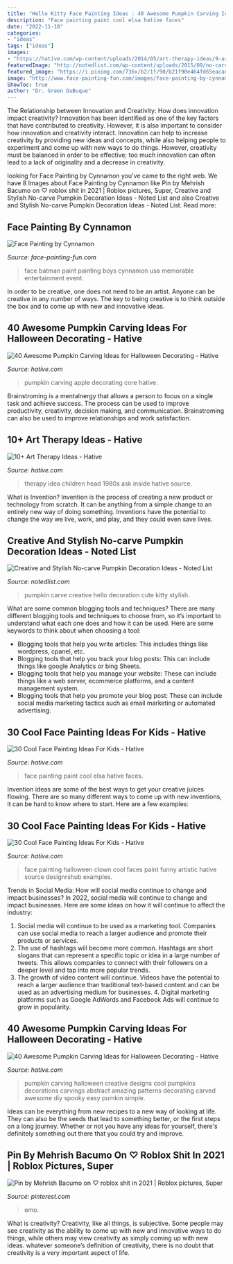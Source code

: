 ```yaml
---
title: "Hello Kitty Face Painting Ideas : 40 Awesome Pumpkin Carving Ideas For Halloween Decorating"
description: "Face painting paint cool elsa hative faces"
date: "2022-11-18"
categories:
- "ideas"
tags: ["ideas"]
images:
- "https://hative.com/wp-content/uploads/2014/05/art-therapy-ideas/9-art-therapy-ideas.jpg"
featuredImage: "http://notedlist.com/wp-content/uploads/2015/09/no-carve-pumpkin-decoration-ideas/5-creative-no-carve-pumpkin-decoration-ideas.jpg"
featured_image: "https://i.pinimg.com/736x/b2/1f/90/b21f90e464fd65eacadcaf37f0ad2f2a.jpg"
image: "http://www.face-painting-fun.com/images/face-painting-by-cynnamon-21702674.jpg"
ShowToc: true
author: "Dr. Green DuBuque"
---
```



The Relationship between Innovation and Creativity: How does innovation impact creativity?
Innovation has been identified as one of the key factors that have contributed to creativity. However, it is also important to consider how innovation and creativity interact. Innovation can help to increase creativity by providing new ideas and concepts, while also helping people to experiment and come up with new ways to do things. However, creativity must be balanced in order to be effective; too much innovation can often lead to a lack of originality and a decrease in creativity.

	

		
looking for Face Painting by Cynnamon you've came to the right web. We have 8 Images about Face Painting by Cynnamon like Pin by Mehrish Bacumo on ♡ roblox shit in 2021 | Roblox pictures, Super, Creative and Stylish No-carve Pumpkin Decoration Ideas - Noted List and also Creative and Stylish No-carve Pumpkin Decoration Ideas - Noted List. Read more:
		
    
## Face Painting By Cynnamon

<img loading=lazy src="http://www.face-painting-fun.com/images/face-painting-by-cynnamon-21702674.jpg" onerror="this.onerror=null;this.src='https://tse1.mm.bing.net/th?id=OIP.RxoNLyOktsIrv0bYodiifAHaLI&amp;pid=15.1';" alt="Face Painting by Cynnamon">

_Source: face-painting-fun.com_

>face batman paint painting boys cynnamon usa memorable entertainment event. 

	

In order to be creative, one does not need to be an artist. Anyone can be creative in any number of ways. The key to being creative is to think outside the box and to come up with new and innovative ideas.

    
## 40 Awesome Pumpkin Carving Ideas For Halloween Decorating - Hative

<img loading=lazy src="https://hative.com/wp-content/uploads/2014/10/pumpkin-carving-ideas/37-apple-core.jpg" onerror="this.onerror=null;this.src='https://tse3.mm.bing.net/th?id=OIP.xsi2bWOoFnhwn9wWYW99zwHaLL&amp;pid=15.1';" alt="40 Awesome Pumpkin Carving Ideas for Halloween Decorating - Hative">

_Source: hative.com_

>pumpkin carving apple decorating core hative. 

	

Brainstroming is a mentalnergy that allows a person to focus on a single task and achieve success. The process can be used to improve productivity, creativity, decision making, and communication. Brainstroming can also be used to improve relationships and work satisfaction.

    
## 10+ Art Therapy Ideas - Hative

<img loading=lazy src="https://hative.com/wp-content/uploads/2014/05/art-therapy-ideas/9-art-therapy-ideas.jpg" onerror="this.onerror=null;this.src='https://tse3.mm.bing.net/th?id=OIP.5d_62XXxTo4EzanO0V8x1AHaLO&amp;pid=15.1';" alt="10+ Art Therapy Ideas - Hative">

_Source: hative.com_

>therapy idea children head 1980s ask inside hative source. 

	

What is Invention?
Invention is the process of creating a new product or technology from scratch. It can be anything from a simple change to an entirely new way of doing something. Inventions have the potential to change the way we live, work, and play, and they could even save lives.

    
## Creative And Stylish No-carve Pumpkin Decoration Ideas - Noted List

<img loading=lazy src="http://notedlist.com/wp-content/uploads/2015/09/no-carve-pumpkin-decoration-ideas/5-creative-no-carve-pumpkin-decoration-ideas.jpg" onerror="this.onerror=null;this.src='https://tse4.mm.bing.net/th?id=OIP.td5NpiizGGOSZ05o7IuxjgHaJ4&amp;pid=15.1';" alt="Creative and Stylish No-carve Pumpkin Decoration Ideas - Noted List">

_Source: notedlist.com_

>pumpkin carve creative hello decoration cute kitty stylish. 

	

What are some common blogging tools and techniques?
There are many different blogging tools and techniques to choose from, so it’s important to understand what each one does and how it can be used. Here are some keywords to think about when choosing a tool:
- Blogging tools that help you write articles: This includes things like wordpress, cpanel, etc.
- Blogging tools that help you track your blog posts: This can include things like google Analytics or bing Sheets.
- Blogging tools that help you manage your website: These can include things like a web server, ecommerce platforms, and a content management system. 
- Blogging tools that help you promote your blog post: These can include social media marketing tactics such as email marketing or automated advertising.

    
## 30 Cool Face Painting Ideas For Kids - Hative

<img loading=lazy src="https://hative.com/wp-content/uploads/2014/10/face-painting-ideas-for-kids/10-elsa-face-paint.jpg" onerror="this.onerror=null;this.src='https://tse2.mm.bing.net/th?id=OIP.gbmaJxLd1yOyBye_s-upuwHaJ4&amp;pid=15.1';" alt="30 Cool Face Painting Ideas For Kids - Hative">

_Source: hative.com_

>face painting paint cool elsa hative faces. 

	

Invention ideas are some of the best ways to get your creative juices flowing. There are so many different ways to come up with new inventions, it can be hard to know where to start. Here are a few examples: 

    
## 30 Cool Face Painting Ideas For Kids - Hative

<img loading=lazy src="https://hative.com/wp-content/uploads/2014/10/face-painting-ideas-for-kids/27-girl-clown.jpg" onerror="this.onerror=null;this.src='https://tse4.mm.bing.net/th?id=OIP.acyPG6HjGUhjH3MIOor1LAHaIF&amp;pid=15.1';" alt="30 Cool Face Painting Ideas For Kids - Hative">

_Source: hative.com_

>face painting halloween clown cool faces paint funny artistic hative source designrshub examples. 

	

Trends in Social Media: How will social media continue to change and impact businesses?
In 2022, social media will continue to change and impact businesses. Here are some ideas on how it will continue to affect the industry: 
1. Social media will continue to be used as a marketing tool. Companies can use social media to reach a larger audience and promote their products or services. 
2. The use of hashtags will become more common. Hashtags are short slogans that can represent a specific topic or idea in a large number of tweets. This allows companies to connect with their followers on a deeper level and tap into more popular trends. 
3. The growth of video content will continue. Videos have the potential to reach a larger audience than traditional text-based content and can be used as an advertising medium for businesses. 4. Digital marketing platforms such as Google AdWords and Facebook Ads will continue to grow in popularity.

    
## 40 Awesome Pumpkin Carving Ideas For Halloween Decorating - Hative

<img loading=lazy src="https://hative.com/wp-content/uploads/2014/10/pumpkin-carving-ideas/19-abstract-pumpkin.jpg" onerror="this.onerror=null;this.src='https://tse3.mm.bing.net/th?id=OIP.4Qt5VOSelIm1VvZmVvHcnQHaKX&amp;pid=15.1';" alt="40 Awesome Pumpkin Carving Ideas for Halloween Decorating - Hative">

_Source: hative.com_

>pumpkin carving halloween creative designs cool pumpkins decorations carvings abstract amazing patterns decorating carved awesome diy spooky easy pumkin simple. 

	

Ideas can be everything from new recipes to a new way of looking at life. They can also be the seeds that lead to something better, or the first steps on a long journey. Whether or not you have any ideas for yourself, there's definitely something out there that you could try and improve.

    
## Pin By Mehrish Bacumo On ♡ Roblox Shit In 2021 | Roblox Pictures, Super

<img loading=lazy src="https://i.pinimg.com/736x/b2/1f/90/b21f90e464fd65eacadcaf37f0ad2f2a.jpg" onerror="this.onerror=null;this.src='https://tse4.mm.bing.net/th?id=OIP.rOUA935R8h-cFkmVJuSMmgHaKH&amp;pid=15.1';" alt="Pin by Mehrish Bacumo on ♡ roblox shit in 2021 | Roblox pictures, Super">

_Source: pinterest.com_

>emo. 

	

What is creativity?
Creativity, like all things, is subjective. Some people may see creativity as the ability to come up with new and innovative ways to do things, while others may view creativity as simply coming up with new ideas. whatever someone’s definition of creativity, there is no doubt that creativity is a very important aspect of life.

